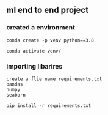 ## ml end to end project 

### created a environment
```
conda create -p venv python==3.8

conda activate venv/

```

### importing libarires
```
create a flie name requirements.txt
pandas
numpy
seaborn

pip install -r requirements.txt
```


